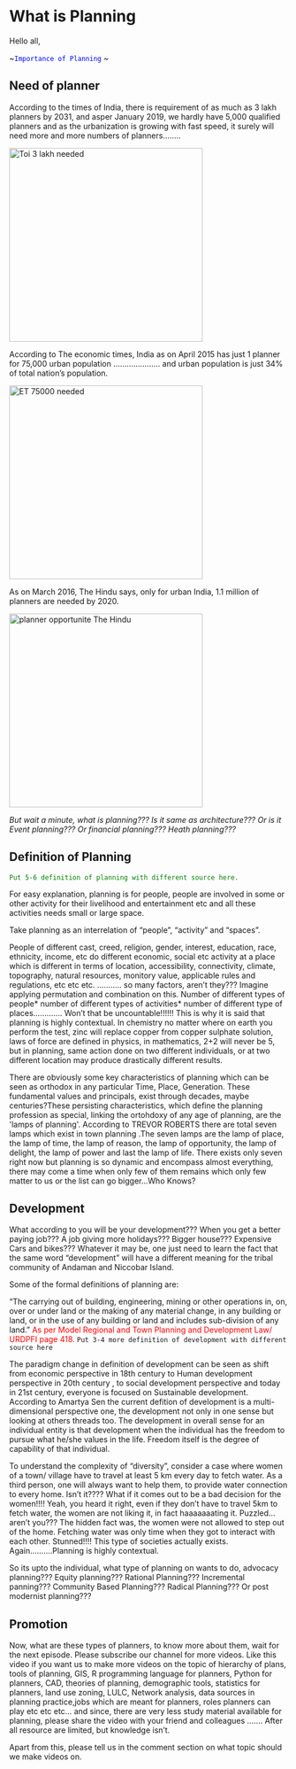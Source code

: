 # What is Planning
Hello all,

~<span style="color:blue">```Importance of Planning``` </span>~

## Need of planner
According to the times of India, there is requirement of as much as 3 lakh planners by 2031, and asper January 2019, we hardly have 5,000 qualified planners and as the urbanization is growing with fast speed, it surely will need more and more numbers of planners……..

<img src="img1.png" alt="Toi 3 lakh needed" width="350"/>

According to The economic times, India as on April 2015 has just 1 planner for 75,000 urban population ………………… and urban population is just 34% of total nation’s population.

<img src="img2.png" alt="ET 75000 needed" width="350"/>

As on March 2016, The Hindu says, only for urban India, 1.1 million of planners are needed by 2020.

<img src="img3.png" alt="planner opportunite The Hindu" width="350"/>

*But wait a minute, what is planning??? Is it same as architecture??? Or is it Event planning??? Or financial planning??? Heath planning???*

## Definition of Planning
<span style="color:green">```Put 5-6 definition of planning with different source here.```</span>

For easy explanation, planning is for people, people are involved in some or other activity for their livelihood and entertainment etc and all these activities needs small or large space.

Take planning as an interrelation of “people”, “activity” and “spaces”.

People of different cast, creed, religion, gender, interest, education, race, ethnicity, income, etc do different economic, social etc activity at a place which is different in terms of location, accessibility, connectivity, climate, topography, natural resources, monitory value, applicable rules and regulations, etc etc etc. ……….. so many factors, aren’t they??? Imagine applying permutation and combination on this. Number of different types of people* number of different types of activities* number of different type of places…………. Won’t that be uncountable!!!!!! This is why it is said that planning is highly contextual. In chemistry no matter where on earth you perform the test, zinc will replace copper from copper sulphate solution, laws of force are defined in physics, in mathematics, 2+2 will never be 5, but in planning, same action done on two different individuals, or at two different location may produce drastically different results.

There are obviously some key characteristics of planning which can be seen as orthodox in any particular Time, Place, Generation. These fundamental values and principals, exist through decades, maybe centuries?These persisting characteristics, which define the planning profession as special, linking the ortohdoxy of any age of planning, are the 'lamps of planning'. According to TREVOR ROBERTS there are total seven lamps which exist in town planning .The seven lamps are the lamp of place, the lamp of time, the lamp of reason, the lamp of opportunity, the lamp of delight, the lamp of power and last the lamp of life. There exists only seven right now but planning is so dynamic and encompass almost everything, there may come a time when only few of them remains which only few matter to us or the list can go bigger...Who Knows?

## Development
 What according to you will be your development??? When you get a better paying job??? A job giving more holidays??? Bigger house??? Expensive Cars and bikes??? Whatever it may be, one just need to learn the fact that the same word “development” will have a different meaning for the tribal community of Andaman and Niccobar Island.

 Some of the formal definitions of planning are:

 “The carrying out of building, engineering, mining or other operations in, on, over or under land or the making of any material change, in any building or land, or in the use of any building or land and includes sub-division of any land.”<span style="color:red"> As per Model Regional and Town Planning and Development Law/ URDPFI page 418.</span>
``` Put 3-4 more definition of development with different source here ```

The paradigm change in definition of development can be seen as shift from economic perspective in 18th century to Human development perspective in 20th century , to social development perspective and today in 21st century, everyone is focused on Sustainable development. According to Amartya Sen the current defition of development is a multi-dimensional perspective one, the development not only in one sense but looking at others threads too. The development in overall sense for an individual entity is that development when the individual has the freedom to pursue what he/she values in the life. Freedom itself is the degree of capability of that individual. 

To understand the complexity of “diversity”, consider a case where women of a town/ village have to travel at least 5 km every day to fetch water. As a third person, one will always want to help them, to provide water connection to every home. Isn’t it???? What if it comes out to be a bad decision for the women!!!! Yeah, you heard it right, even if they don’t have to travel 5km to fetch water, the women are not liking it, in fact haaaaaaating it. Puzzled… aren’t you??? The hidden fact was, the women were not allowed to step out of the home. Fetching water was only time when they got to interact with each other. Stunned!!!! This type of societies actually exists. Again……….Planning is highly contextual.

So its upto the individual, what type of planning on wants to do, advocacy planning??? Equity planning??? Rational Planning??? Incremental panning??? Community Based Planning??? Radical Planning??? Or post modernist planning???

## Promotion

Now, what are these types of planners, to know more about them, wait for the next episode. Please subscribe our channel for more videos. Like this video if you want us to make more videos on the topic of hierarchy of plans, tools of planning, GIS, R programming language for planners, Python for planners, CAD, theories of planning, demographic tools, statistics for planners, land use zoning, LULC, Network analysis, data sources in planning practice,jobs which are meant for planners, roles planners can play etc etc etc… and since, there are very less study material available for planning, please share the video with your friend and colleagues ……. After all resource are limited, but knowledge isn’t.

Apart from this, please tell us in the comment section on what topic should we make videos on.
